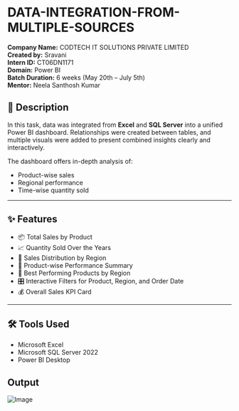 # DATA-INTEGRATION-FROM-MULTIPLE-SOURCES

**Company Name:** CODTECH IT SOLUTIONS PRIVATE LIMITED  
**Created by:** Sravani  
**Intern ID:** CT06DN1171  
**Domain:** Power BI  
**Batch Duration:** 6 weeks (May 20th – July 5th)  
**Mentor:** Neela Santhosh Kumar  

## 📌 Description

In this task, data was integrated from **Excel** and **SQL Server** into a unified Power BI dashboard. Relationships were created between tables, and multiple visuals were added to present combined insights clearly and interactively.

The dashboard offers in-depth analysis of:
- Product-wise sales
- Regional performance
- Time-wise quantity sold

---

## ✨ Features

- 📦 Total Sales by Product  
- 📈 Quantity Sold Over the Years  
- 📍 Sales Distribution by Region  
- 🧩 Product-wise Performance Summary  
- 🥇 Best Performing Products by Region  
- 🎛️ Interactive Filters for Product, Region, and Order Date  
- 💰 Overall Sales KPI Card

---

## 🛠 Tools Used

- Microsoft Excel  
- Microsoft SQL Server 2022  
- Power BI Desktop

## Output
![Image](https://github.com/user-attachments/assets/15a03352-73c6-4dd2-aa45-80cb3c38e0fb)
